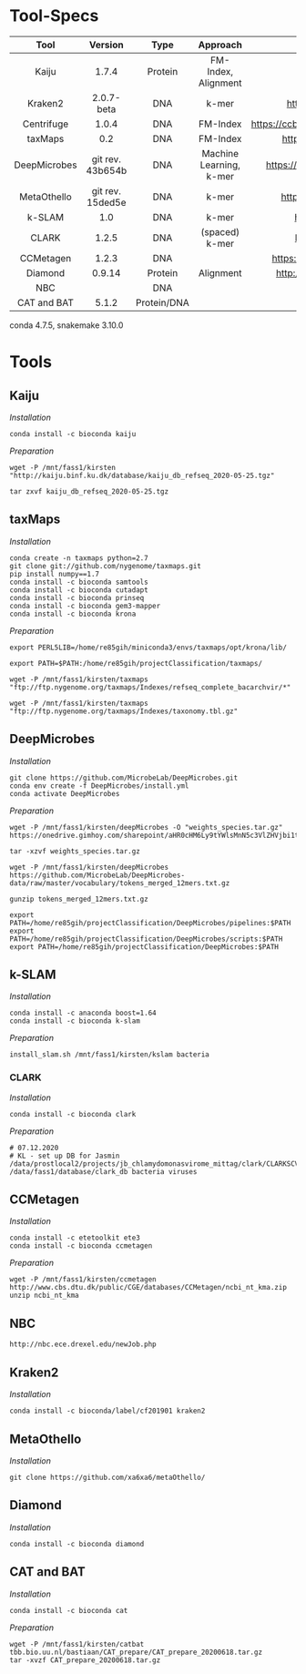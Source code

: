 <!-- 
This file contains the commands used after the tools have been successfully installed. It contains downloading the mandatory databases, weights or indices.-->

# Tool-Specs

|     Tool     |   Version  |   Type  |         Approach        |                       Reference                      |   conda  |
|:------------:|:----------:|:-------:|:-----------------------:|:----------------------------------------------------:|:--------:|
|     Kaiju    |    1.7.4   | Protein |   FM-Index, Alignment   |               http://kaiju.binf.ku.dk/               |projectMAIN|
|    Kraken2   | 2.0.7-beta |   DNA   |          k-mer          |         http://ccb.jhu.edu/software/kraken2/         |projectMAIN|
|  Centrifuge  |    1.0.4   |   DNA   |         FM-Index        | https://ccb.jhu.edu/software/centrifuge/manual.shtml |classification|
|    taxMaps   |     0.2    |   DNA   |         FM-Index        |          https://github.com/nygenome/taxmaps         |taxmaps|
| DeepMicrobes |git rev. 43b654b  |DNA| Machine Learning, k-mer |      https://github.com/MicrobeLab/DeepMicrobes      |DeepMicrobes|
|  MetaOthello |git rev. 15ded5e  |DNA|          k-mer          |         https://github.com/xa6xa6/metaOthello        |projectMAIN|
|    k-SLAM    |     1.0    |   DNA   |          k-mer          |            https://github.com/aindj/k-SLAM           |kslam|
|     CLARK    |    1.2.5   |   DNA   |      (spaced) k-mer     |           http://clark.cs.ucr.edu/Overview/          |projectMAIN|
|   CCMetagen  |    1.2.3   |   DNA   |                         |       https://github.com/vrmarcelino/CCMetagen       |projectMAIN|
|   Diamond    | 0.9.14     | Protein |        Alignment        | http://www.diamondsearch.org/index.php               |projectMAIN|
| NBC           |           | DNA | |http://nbc.ece.drexel.edu/| Webserver |
|CAT and BAT| 5.1.2| Protein/DNA||https://github.com/dutilh/CAT| catbat|

conda 4.7.5, snakemake 3.10.0

# Tools
## Kaiju
_Installation_

    conda install -c bioconda kaiju

_Preparation_   

    wget -P /mnt/fass1/kirsten "http://kaiju.binf.ku.dk/database/kaiju_db_refseq_2020-05-25.tgz"
    
    tar zxvf kaiju_db_refseq_2020-05-25.tgz

## taxMaps
_Installation_

    conda create -n taxmaps python=2.7
    git clone git://github.com/nygenome/taxmaps.git
    pip install numpy==1.7
    conda install -c bioconda samtools
    conda install -c bioconda cutadapt
    conda install -c bioconda prinseq
    conda install -c bioconda gem3-mapper
    conda install -c bioconda krona
<!-- changed the path for python env in taxMaps-file into /home/re85gih/miniconda3/envs/taxmaps/bin/python2.7 -->

_Preparation_

<!--for Krona -->
    export PERL5LIB=/home/re85gih/miniconda3/envs/taxmaps/opt/krona/lib/
<!-- for usability-->
    export PATH=$PATH:/home/re85gih/projectClassification/taxmaps/

<!-- Stand der Downloads: 06.03.18 -->
    wget -P /mnt/fass1/kirsten/taxmaps "ftp://ftp.nygenome.org/taxmaps/Indexes/refseq_complete_bacarchvir/*"
    
    wget -P /mnt/fass1/kirsten/taxmaps "ftp://ftp.nygenome.org/taxmaps/Indexes/taxonomy.tbl.gz"

## DeepMicrobes
<!-- 
https://github.com/MicrobeLab/DeepMicrobes/blob/master/document/install.md-->
_Installation_

    git clone https://github.com/MicrobeLab/DeepMicrobes.git
    conda env create -f DeepMicrobes/install.yml
    conda activate DeepMicrobes

<!-- changed path to python in file!
/home/re85gih/miniconda3/envs/DeepMicrobes/bin/python
-->
_Preparation_
<!-- species weights-->
    wget -P /mnt/fass1/kirsten/deepMicrobes -O "weights_species.tar.gz" https://onedrive.gimhoy.com/sharepoint/aHR0cHM6Ly9tYWlsMnN5c3VlZHVjbi1teS5zaGFyZXBvaW50LmNvbS86dTovZy9wZXJzb25hbC9saWFuZ3F4N19tYWlsMl9zeXN1X2VkdV9jbi9FU0EtWnZwdVlqcEZqTHlkb2U2Tzl2OEJLOW5PbnFrdkdvOWpuaW56VGE5V0tnP2U9dGo2b3Vo.weights_species.tar.gz
    
    tar -xzvf weights_species.tar.gz
<!-- kmers-->
    wget -P /mnt/fass1/kirsten/deepMicrobes https://github.com/MicrobeLab/DeepMicrobes-data/raw/master/vocabulary/tokens_merged_12mers.txt.gz
    
    gunzip tokens_merged_12mers.txt.gz

<!-- exporting paths-->
    export PATH=/home/re85gih/projectClassification/DeepMicrobes/pipelines:$PATH
    export PATH=/home/re85gih/projectClassification/DeepMicrobes/scripts:$PATH
    export PATH=/home/re85gih/projectClassification/DeepMicrobes:$PATH

## k-SLAM
_Installation_

    conda install -c anaconda boost=1.64
    conda install -c bioconda k-slam

_Preparation_

    install_slam.sh /mnt/fass1/kirsten/kslam bacteria

### CLARK
_Installation_

    conda install -c bioconda clark

_Preparation_

    # 07.12.2020
    # KL - set up DB for Jasmin
    /data/prostlocal2/projects/jb_chlamydomonasvirome_mittag/clark/CLARKSCV1.2.6.1/set_targets.sh /data/fass1/database/clark_db bacteria viruses

## CCMetagen
_Installation_
    
    conda install -c etetoolkit ete3
    conda install -c bioconda ccmetagen

_Preparation_

    wget -P /mnt/fass1/kirsten/ccmetagen http://www.cbs.dtu.dk/public/CGE/databases/CCMetagen/ncbi_nt_kma.zip
    unzip ncbi_nt_kma

## NBC
    http://nbc.ece.drexel.edu/newJob.php

## Kraken2
_Installation_

    conda install -c bioconda/label/cf201901 kraken2

## MetaOthello
_Installation_

    git clone https://github.com/xa6xa6/metaOthello/


## Diamond
_Installation_

    conda install -c bioconda diamond


## CAT and BAT
_Installation_

    conda install -c bioconda cat

_Preparation_

    wget -P /mnt/fass1/kirsten/catbat tbb.bio.uu.nl/bastiaan/CAT_prepare/CAT_prepare_20200618.tar.gz
    tar -xvzf CAT_prepare_20200618.tar.gz
    
<!-- grep version 2020-06-18.CAT_prepare.fresh.log-->

